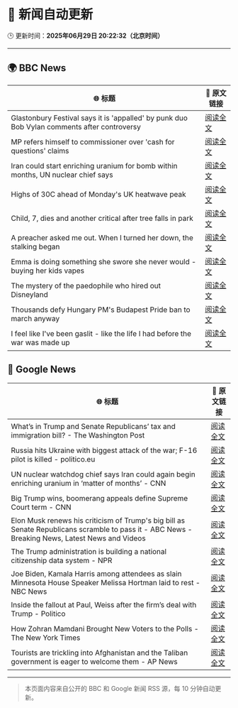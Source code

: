 # 🧠 新闻自动更新

🕒 更新时间：**2025年06月29日 20:22:32（北京时间）**

---

## 🌍 BBC News

| 🌐 标题 | 🔗 原文链接 |
|--------|-------------|
| Glastonbury Festival says it is 'appalled' by punk duo Bob Vylan comments after controversy | [阅读全文](https://www.bbc.com/news/articles/c33514nryy1o) |
| MP refers himself to commissioner over 'cash for questions' claims | [阅读全文](https://www.bbc.com/news/articles/c4gdrjqvp0jo) |
| Iran could start enriching uranium for bomb within months, UN nuclear chief says | [阅读全文](https://www.bbc.com/news/articles/c79qeqg89g2o) |
| Highs of 30C ahead of Monday's UK heatwave peak | [阅读全文](https://www.bbc.com/news/articles/cx2l77w5pl7o) |
| Child, 7, dies and another critical after tree falls in park | [阅读全文](https://www.bbc.com/news/articles/c4gdr4el5vpo) |
| A preacher asked me out. When I turned her down, the stalking began | [阅读全文](https://www.bbc.com/news/articles/ce3velqy9rzo) |
| Emma is doing something she swore she never would - buying her kids vapes | [阅读全文](https://www.bbc.com/news/articles/czdv3jq1pnyo) |
| The mystery of the paedophile who hired out Disneyland | [阅读全文](https://www.bbc.com/news/articles/c93kg14zn3zo) |
| Thousands defy Hungary PM's Budapest Pride ban to march anyway | [阅读全文](https://www.bbc.com/news/articles/clylnev5y36o) |
| I feel like I've been gaslit - like the life I had before the war was made up | [阅读全文](https://www.bbc.com/news/articles/cn81rdvdm9jo) |

## 📰 Google News

| 🌐 标题 | 🔗 原文链接 |
|--------|-------------|
| What’s in Trump and Senate Republicans’ tax and immigration bill? - The Washington Post | [阅读全文](https://news.google.com/rss/articles/CBMinAFBVV95cUxQNl9PYVd0V2pnNElrS3VjNGxVUDFNMmJjSmFZbF9BSmplN1VObTRHMU0zSkxaZDRwczJoYnJjaWk1QnJ0UDktYlptWkdIa0Y5NnA2cHh2OVY4MEE4ZlhDdkhTckhUcUZhR2VJWTBVbmlESHZDWnY0U0RmbHB6cXhpUjkxT0xBZWx6My1NNEp0ckptYTlreGFONnZkMzQ?oc=5) |
| Russia hits Ukraine with biggest attack of the war; F-16 pilot is killed - politico.eu | [阅读全文](https://news.google.com/rss/articles/CBMiiAFBVV95cUxNRGF1aDdxNkxJU0VQc1RrSlBIbmtELUd4SmM0VDZ4RFR4WmpLRDVWWGw1Q2FPQzg5ZnY1YnBfNHBUam02TlBua0laZ3ppekhMM0cwXzkxRnhFUmh5X0cxZ3Z1TnpYQk5RWHBXb2xpQS1mXzR6dUNscmlkSjVyMXR3LVRDVnoycTRE?oc=5) |
| UN nuclear watchdog chief says Iran could again begin enriching uranium in ‘matter of months’ - CNN | [阅读全文](https://news.google.com/rss/articles/CBMid0FVX3lxTE11aU9HZnNkeXFXX0Yyczc3MUpPeF93aUwwNElrblN3dm5zV2dlVXhxV2ZrNlBpSmZ5Nm5nalRVTUxNNDFjQWN5SDc1WjZlV0xJTmpTcWY2Ukx5VndIcWpoVFBKYTA5VXNUR1F2YXlLdFBVRXk1ZEZ30gF8QVVfeXFMUGp6T3RLLVo2XzB1VEVDYVh5WUFuNTdBOHRBbUFuTTFfWlRWWEJaRGdlMm1XNzNxT1dISnl2anZiVUEtU1hBdVU3MkNqemRLT21YSXZacEdjREJCTjExa2FpbDk0eWxXdGhrZXNvbTJ0d3gtcDJHSzJZTWU4Zg?oc=5) |
| Big Trump wins, boomerang appeals define Supreme Court term - CNN | [阅读全文](https://news.google.com/rss/articles/CBMieEFVX3lxTFBQNkQ4cHQzNk1VaGJWZWFVNVpMaExuN0FoLVhDT2twYklRb29UcjRFb1hVUm9TZU9aa2JZWmNpZTJfQU9RWExPczYwZFM3NkZqc3hyM1FDeXNlSXU0bUdVWTQyMDAyMS1lUEQ1TVVkSlAtby1sMlZpbdIBfkFVX3lxTE1nbmtnUm5uZnNxOENEWDdaeVVVU080eFB0T3FqTnZ3MDQ4YUd5OGtHMVFhOFl0aTNDdndqeVE3R2FMQ2xDYkRHQzNVR0pDUkRNYmpnNEdtRHNOOVJBX05VckJ0LWozQ0Jia1hqTkRsaFJybmxkZnRXbWV3eHEtQQ?oc=5) |
| Elon Musk renews his criticism of Trump's big bill as Senate Republicans scramble to pass it - ABC News - Breaking News, Latest News and Videos | [阅读全文](https://news.google.com/rss/articles/CBMiogFBVV95cUxQdUJuaVREbFg1bDlJR05zMjhzYjBJVmgtYWRRZW83dVl1Z1pVdm11STFqeEhzY0hiQXVEQzk4dzFraEFqaDJsbjlhdDVFcnpUUkg1NDJ3RVpTLXZhZzB6YmxaaDE5bXJuc3FJY3Z0OW9SazhIZXcxa1dSZXV3X3kwek5uYlN0a2REcWhKRkpXWmhvYUpKUWl1eHdaX1p3SVItLWfSAacBQVVfeXFMTjNNXzBFMm5ETmdGRjRrWTk3SURnWURBbVZwa19jcWZ5dVNNSlBrWUlPTlNNQUVwcmRlVWxSejBRcktnQXowWlp1QU5RVjdRWEhaSEhhckRZWk5kNW5wWTBHQUprQnp6cWRleXpBTXZON2RLQy10ME9vOU9wOWN0T29QTVN1QjdMT0JoeTRzZ1c4YmlsaHJRN1pjcEIyVXhwYTF2RjJrYjg?oc=5) |
| The Trump administration is building a national citizenship data system - NPR | [阅读全文](https://news.google.com/rss/articles/CBMijwFBVV95cUxOano5TnNMMWwyRG16aGRJQnl0U2kzeWgySGJUdGdQaVAzUTdVb0FHUUdHeTdaMXdqVFNCeU4xT0ZhWFBORklzRFhyZE5GMFYwSjlyMXVhOHVUbEpOcXVjSUNHWDZUd3ZzTzRNZTloekdBNnQ4eGZfblQtNDV0SkpRaGJadXFhNE11WlVuYTZrSQ?oc=5) |
| Joe Biden, Kamala Harris among attendees as slain Minnesota House Speaker Melissa Hortman laid to rest - NBC News | [阅读全文](https://news.google.com/rss/articles/CBMingFBVV95cUxNbEtIOUZDYm1nRGNBVldaOTBlckFtVlVpQkJfMzJoOEtzb09PWHZSVjRQbXl3ZUlsOHItd1pVTTQ2cjVwTW93SEUwcy1UME1WZXZGOXkwTkdUMmhoc1gxemFab0hSMVl4aWRMbEhNN2xUWFZqdTNFZy05SUJfWkNrcUdhQk9YR0dqR3RrWm1lcjVFMVlHbXduWDNmUFU3UdIBVkFVX3lxTE0yQVB6Ml83a0paa2Fzajdza1dTZXVVeXhNbUlUc1hQUUQ3cFkyRExkTnF6QXdoTnRkY0tBUnNvYmpKMG80Y19fUFcxbXBxb2tpU0hVTHBn?oc=5) |
| Inside the fallout at Paul, Weiss after the firm’s deal with Trump - Politico | [阅读全文](https://news.google.com/rss/articles/CBMijAFBVV95cUxOU0JDbmJ5OE9VTGJERHBDSzZUZTNjQVZLb2VEQUNqUkxsTWRuZkg4VHBKU2JGZTBkdy10TFhGZ2d6V2liVU96MHF2UlhGdFpydzdPRXJ1aUVqajBtNzBnR3N5eTR5UjVRMkRScWVnQ1U4UFE4aEN5QmRyWkM0TUV4NnFybTNJRTlZM3dFTQ?oc=5) |
| How Zohran Mamdani Brought New Voters to the Polls - The New York Times | [阅读全文](https://news.google.com/rss/articles/CBMihgFBVV95cUxObWxTckZpU2xCaC1fZ25rdVFGT2t5MDRFcnB2Z01CaWZGWHJWZnN1UnU1eVIwOVpUZ0FGWFd0ak1ZUmh3RE05NlpUZnk1dDd1N2FtYW96dUdmRGs4S0pFS2pZdEd4S1lTVlh3LUpINXQ0VHVRZEZhSjRRb3ZpSTJPeUt3MnFiQQ?oc=5) |
| Tourists are trickling into Afghanistan and the Taliban government is eager to welcome them - AP News | [阅读全文](https://news.google.com/rss/articles/CBMimgFBVV95cUxPbzlPM0dXaWxHUGotbFgzLXlPZzZuSUdfT1dLcjZ0T1hxeUJVY2JSNXpadzVPNWhweEhXa0FvX0RDa21GTnV2X0w0NjBsc182bHMzcDYzUUxBbl9zdThveVZTV0M2YzVWSDFjWk95OTd4WkRJeEUzT18xMjRTNHFFRkFTSjhlSUVQcFlmd3c2WXdpU2N1MkFUQnpR?oc=5) |

---
> 本页面内容来自公开的 BBC 和 Google 新闻 RSS 源，每 10 分钟自动更新。